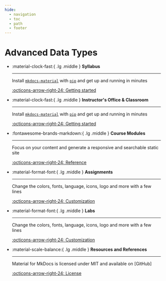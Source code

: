 ```yaml
---
hide:
  - navigation
  - toc
  - path
  - footer
---
```


# Advanced Data Types

<div class="grid cards" markdown>

-   :material-clock-fast:{ .lg .middle } __Syllabus__

    ---

    Install [`mkdocs-material`](#) with [`pip`](#) and get up
    and running in minutes

    [:octicons-arrow-right-24: Getting started](#)

-   :material-clock-fast:{ .lg .middle } __Instructor's Office & Classroom__

    ---

    Install [`mkdocs-material`](#) with [`pip`](#) and get up
    and running in minutes

    [:octicons-arrow-right-24: Getting started](#)

-   :fontawesome-brands-markdown:{ .lg .middle } __Course Modules__

    ---

    Focus on your content and generate a responsive and searchable static site

    [:octicons-arrow-right-24: Reference](#)

-   :material-format-font:{ .lg .middle } __Assignments__

    ---

    Change the colors, fonts, language, icons, logo and more with a few lines

    [:octicons-arrow-right-24: Customization](#)

-   :material-format-font:{ .lg .middle } __Labs__

    ---

    Change the colors, fonts, language, icons, logo and more with a few lines

    [:octicons-arrow-right-24: Customization](#)

-   :material-scale-balance:{ .lg .middle } __Resources and References__

    ---

    Material for MkDocs is licensed under MIT and available on [GitHub]

    [:octicons-arrow-right-24: License](#)

</div>